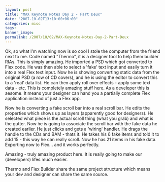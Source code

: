 ```yaml
---
layout: post
title: "MAX Keynote Notes Day 2 - Part Deux"
date: "2007-10-02T13:10:00+06:00"
categories: misc 
tags: 
banner_image: 
permalink: /2007/10/02/MAX-Keynote-Notes-Day-2-Part-Deux
---
```


Ok, so what I'm watching now is so cool I stole the computer from the friend next to me. Code named "Thermo", it is a designer tool to help them builder RIAs. This is simply amazing. He imported a PSD which got converted to Flex code. He was then able to select a 'fake' text input and easily turn it into a real Flex text input. Now he is showing converting static data from the original PSD (a row of CD  covers), and he is using the editor to convert this to a 'real' data list. He can then apply roll over effects - apply some text data - etc. This is completely amazing stuff here. As a developer this is aesome. It means your designer can hand you a partially complete Flex application instead of just a Flex app. 

Now he is converting a fake scroll bar into a real scroll bar. He edits the properties which shows up as layers (apparently good for designers). He selected what piece is the actual scroll thing (what you grab) and what is the gutter. Now he is going  to associate the scroll bar with the fake data he created earlier. He just clicks and gets a 'wiring' handler. He drags the handle to the CDs and BAM - thats it. He takes his 6 fake items and told it to add 15 - this way he can really scroll. Now he has 21 items in his fake data. Exporting now to Flex... and it works perfectly.

Amazing - truly amazing product here. It is really going to make our (developers) lifes much easier. 

Thermo and Flex Builder share the same project structure which means your dev and designer can share the same source.